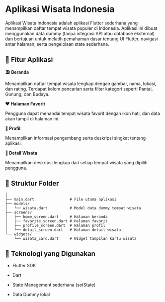 # Aplikasi Wisata Indonesia

Aplikasi Wisata Indonesia adalah aplikasi Flutter sederhana yang menampilkan daftar tempat wisata populer di Indonesia.
Aplikasi ini dibuat menggunakan data dummy (tanpa integrasi API atau database eksternal) dan bertujuan untuk melatih pemahaman dasar tentang UI Flutter, navigasi antar halaman, serta pengelolaan state sederhana.

## 📱 Fitur Aplikasi

**🏖️ Beranda**

Menampilkan daftar tempat wisata lengkap dengan gambar, nama, lokasi, dan rating.
Terdapat kolom pencarian serta filter kategori seperti Pantai, Gunung, dan Budaya.

**❤️ Halaman Favorit**

Pengguna dapat menandai tempat wisata favorit dengan ikon hati, dan data akan tampil di halaman ini.

**👤 Profil**

Menampilkan informasi pengembang serta deskripsi singkat tentang aplikasi.

**📄 Detail Wisata**

Menampilkan deskripsi lengkap dari setiap tempat wisata yang dipilih pengguna.


## 🧱 Struktur Folder

```lib/
│
├── main.dart                # File utama aplikasi
├── models/
│   └── wisata.dart          # Model data dummy tempat wisata
├── screens/
│   ├── home_screen.dart     # Halaman beranda
│   ├── favorite_screen.dart # Halaman favorit
│   ├── profile_screen.dart  # Halaman profil
│   └── detail_screen.dart   # Halaman detail wisata
└── widgets/
    └── wisata_card.dart     # Widget tampilan kartu wisata
```

## 🧩 Teknologi yang Digunakan

- Flutter SDK
  
- Dart
  
- State Management sederhana (setState)
  
- Data Dummy lokal
